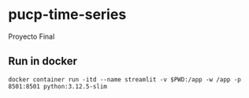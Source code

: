 # pucp-time-series
Proyecto Final

## Run in docker
```
docker container run -itd --name streamlit -v $PWD:/app -w /app -p 8501:8501 python:3.12.5-slim
```